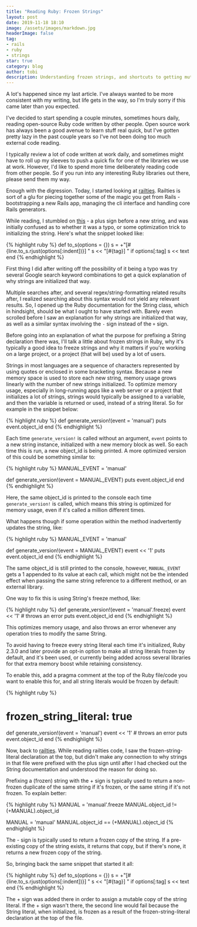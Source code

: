 ```yaml
---
title: "Reading Ruby: Frozen Strings"
layout: post
date: 2019-11-18 18:10
image: /assets/images/markdown.jpg
headerImage: false
tag:
- rails
- ruby
- strings
star: true
category: blog
author: tobi
description: Understanding frozen strings, and shortcuts to getting mutable/immutable copies of a (frozen) string
---
```


A lot's happened since my last article. I've always wanted to be more consistent with my writing, but life gets in the way, so I'm truly sorry if this came later than you expected.

I've decided to start spending a couple minutes, sometimes hours daily, reading open-source Ruby code written by other people. Open source work has always been a good avenue to learn stuff real quick, but I've gotten pretty lazy in the past couple years so I've not been doing too much external code reading.

I typically review a lot of code written at work daily, and sometimes might have to roll up my sleeves to push a quick fix for one of the libraries we use at work. However, I'd like to spend more time deliberately reading code from other people. So if you run into any interesting Ruby libraries out there, please send them my way.

Enough with the digression. Today, I started looking at [railties](https://github.com/rails/rails/tree/e0bfe78e462e489be519c0f628c913fa78fd079a/railties). Railties is sort of a glu for piecing together some of the magic you get from Rails - bootstrapping a new Rails app, managing the cli interface and handling core Rails generators.

While reading, I stumbled on [this](https://github.com/rails/rails/blob/e0bfe78e462e489be519c0f628c913fa78fd079a/railties/lib/rails/source_annotation_extractor.rb#L58) - a plus sign before a new string, and was initially confused as to whether it was a typo, or some optimization trick to initializing the string. Here's what the snippet looked like:

{% highlight ruby %}
  def to_s(options = {})
    s = +"[#{line.to_s.rjust(options[:indent])}] "
    s << "[#{tag}] " if options[:tag]
    s << text
  end
{% endhighlight %}

First thing I did after writing off the possibility of it being a typo was try several Google search keyword combinations to get a quick explanation of why strings are initialized that way.

Multiple searches after, and several regex/string-formatting related results after, I realized searching about this syntax would not yield any relevant results. So, I opened up the Ruby documentation for the String class, which in hindsight, should be what I ought to have started with. Barely even scrolled before I saw an explanation for why strings are initialized that way, as well as a similar syntax involving the `-` sign instead of the `+` sign.

Before going into an explanation of what the purpose for prefixing a String declaration there was, I'll talk a little about frozen strings in Ruby, why it's typically a good idea to freeze strings and why it matters if you're working on a large project, or a project (that will be) used by a lot of users.

Strings in most languages are a sequence of characters represented by using quotes or enclosed in some bracketing syntax. Because a new memory space is used to store each new string, memory usage grows linearly with the number of new strings initialized. To optimize memory usage, especially in long-running apps like a web server or a project that initializes a lot of strings, strings would typically be assigned to a variable, and then the variable is returned or used, instead of a string literal. So for example in the snippet below:


{% highlight ruby %}
  def generate_version!(event = 'manual')
    puts event.object_id
  end
{% endhighlight %}


Each time `generate_version!` is called without an argument, `event` points to a new string instance, initialized with a new memory block as well. So each time this is run, a new object_id is being printed. A more optimized version of this could be something similar to:


{% highlight ruby %}
  MANUAL_EVENT = 'manual'

  def generate_version!(event = MANUAL_EVENT)
    puts event.object_id
  end
{% endhighlight %}


Here, the same object_id is printed to the console each time `generate_version!` is called, which means this string is optimized for memory usage, even if it's called a million different times.

What happens though if some operation within the method inadvertently updates the string, like:

{% highlight ruby %}
  MANUAL_EVENT = 'manual'

  def generate_version!(event = MANUAL_EVENT)
    event << '1'
    puts event.object_id
  end
{% endhighlight %}

The same object_id is still printed to the console, however, `MANUAL_EVENT` gets a 1 appended to its value at each call, which might not be the intended effect when passing the same string reference to a different method, or an external library.

One way to fix this is using String's freeze method, like:

{% highlight ruby %}
  def generate_version!(event = 'manual'.freeze)
    event << '1' # throws an error
    puts event.object_id
  end
{% endhighlight %}

This optimizes memory usage, and also throws an error whenever any operation tries to modify the same String.

To avoid having to freeze every string literal each time it's initialized, Ruby 2.3.0 and later provide an opt-in option to make all string literals frozen by default, and it's been used, or currently being added across several libraries for that extra memory boost while retaining consistency.

To enable this, add a pragma comment at the top of the Ruby file/code you want to enable this for, and all string literals would be frozen by default:

{% highlight ruby %}
  # frozen_string_literal: true

  def generate_version!(event = 'manual')
    event << '1' # throws an error
    puts event.object_id
  end
{% endhighlight %}

Now, back to [railties](https://github.com/rails/rails/tree/e0bfe78e462e489be519c0f628c913fa78fd079a/railties). While reading railties code, I saw the frozen-string-literal declaration at the top, but didn't make any connection to why strings in that file were prefixed with the plus sign until after I had checked out the String documentation and understood the reason for doing so.

Prefixing a (frozen) string with the + sign is typically used to return a non-frozen duplicate of the same string if it's frozen, or the same string if it's not frozen. To explain better:

{% highlight ruby %}
  MANUAL = 'manual'.freeze
  MANUAL.object_id != (+MANUAL).object_id

  MANUAL = 'manual'
  MANUAL.object_id == (+MANUAL).object_id
{% endhighlight %}

The - sign is typically used to return a frozen copy of the string. If a pre-existing copy of the string exists, it returns that copy, but if there's none, it returns a new frozen copy of the string.

So, bringing back the same snippet that started it all:

{% highlight ruby %}
  def to_s(options = {})
    s = +"[#{line.to_s.rjust(options[:indent])}] "
    s << "[#{tag}] " if options[:tag]
    s << text
  end
{% endhighlight %}

The + sign was added there in order to assign a mutable copy of the string literal. If the + sign wasn't there, the second line would fail because the String literal, when initialized, is frozen as a result of the frozen-string-literal declaration at the top of the file.